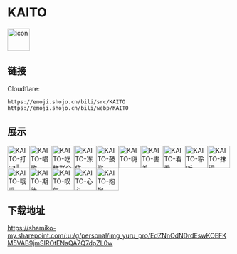# KAITO
<img src="https://emoji.shojo.cn/bili/src/KAITO/icon.png" width="50" height="50" alt="icon">

## 链接
Cloudflare:
```
https://emoji.shojo.cn/bili/src/KAITO
https://emoji.shojo.cn/bili/webp/KAITO
```
## 展示
<img src="https://emoji.shojo.cn/bili/src/KAITO/KAITO-打call.png" width="50" height="50" alt="KAITO-打call"><img src="https://emoji.shojo.cn/bili/src/KAITO/KAITO-唱歌.png" width="50" height="50" alt="KAITO-唱歌"><img src="https://emoji.shojo.cn/bili/src/KAITO/KAITO-吃糕群众.png" width="50" height="50" alt="KAITO-吃糕群众"><img src="https://emoji.shojo.cn/bili/src/KAITO/KAITO-冻住.png" width="50" height="50" alt="KAITO-冻住"><img src="https://emoji.shojo.cn/bili/src/KAITO/KAITO-鼓掌.png" width="50" height="50" alt="KAITO-鼓掌"><img src="https://emoji.shojo.cn/bili/src/KAITO/KAITO-嗨.png" width="50" height="50" alt="KAITO-嗨"><img src="https://emoji.shojo.cn/bili/src/KAITO/KAITO-害羞.png" width="50" height="50" alt="KAITO-害羞"><img src="https://emoji.shojo.cn/bili/src/KAITO/KAITO-看看.png" width="50" height="50" alt="KAITO-看看"><img src="https://emoji.shojo.cn/bili/src/KAITO/KAITO-聆听.png" width="50" height="50" alt="KAITO-聆听"><img src="https://emoji.shojo.cn/bili/src/KAITO/KAITO-抹泪.png" width="50" height="50" alt="KAITO-抹泪"><img src="https://emoji.shojo.cn/bili/src/KAITO/KAITO-哦吼.png" width="50" height="50" alt="KAITO-哦吼"><img src="https://emoji.shojo.cn/bili/src/KAITO/KAITO-期待.png" width="50" height="50" alt="KAITO-期待"><img src="https://emoji.shojo.cn/bili/src/KAITO/KAITO-叹气.png" width="50" height="50" alt="KAITO-叹气"><img src="https://emoji.shojo.cn/bili/src/KAITO/KAITO-心心.png" width="50" height="50" alt="KAITO-心心"><img src="https://emoji.shojo.cn/bili/src/KAITO/KAITO-抱抱.png" width="50" height="50" alt="KAITO-抱抱">

## 下载地址

https://shamiko-my.sharepoint.com/:u:/g/personal/img_yuru_pro/EdZNnOdNDrdEswKOEFKM5VAB9jmSIROtENaQA7Q7dpZL0w